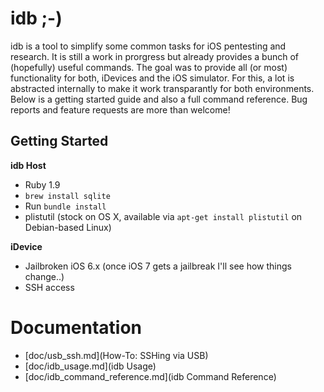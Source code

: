 # idb  ;-)

idb is a tool to simplify some common tasks for iOS pentesting and research.
It is still a work in prorgress but already provides a bunch of (hopefully) useful commands. The goal was to provide all
 (or most)  functionality for both, iDevices and the iOS simulator. For this, a lot is abstracted internally
   to make it work transparantly for both environments. Below is a getting started guide and also a full command
   reference. Bug reports and feature requests are more than welcome!


## Getting Started

**idb Host**

* Ruby 1.9
* `brew install sqlite`
* Run `bundle install`
* plistutil (stock on OS X, available via `apt-get install plistutil` on Debian-based Linux)

**iDevice**

* Jailbroken iOS 6.x (once iOS 7 gets a jailbreak I'll see how things change..)
* SSH access

# Documentation
 * [doc/usb_ssh.md](How-To: SSHing via USB)
 * [doc/idb_usage.md](idb Usage)
 * [doc/idb_command_reference.md](idb Command Reference)

